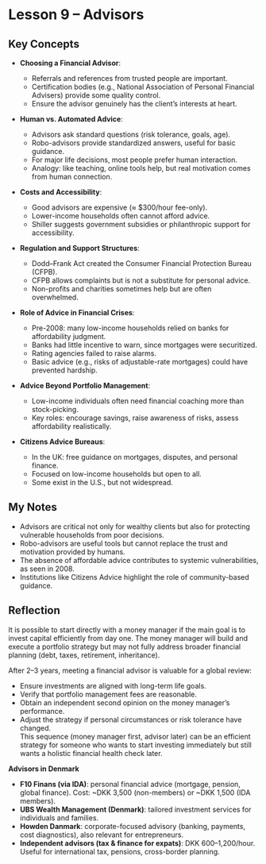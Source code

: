 # Lesson 9 – Advisors

## Key Concepts
- **Choosing a Financial Advisor**:  
  - Referrals and references from trusted people are important.  
  - Certification bodies (e.g., National Association of Personal Financial Advisers) provide some quality control.  
  - Ensure the advisor genuinely has the client’s interests at heart.  

- **Human vs. Automated Advice**:  
  - Advisors ask standard questions (risk tolerance, goals, age).  
  - Robo-advisors provide standardized answers, useful for basic guidance.  
  - For major life decisions, most people prefer human interaction.  
  - Analogy: like teaching, online tools help, but real motivation comes from human connection.  

- **Costs and Accessibility**:  
  - Good advisors are expensive (≈ $300/hour fee-only).  
  - Lower-income households often cannot afford advice.  
  - Shiller suggests government subsidies or philanthropic support for accessibility.  

- **Regulation and Support Structures**:  
  - Dodd–Frank Act created the Consumer Financial Protection Bureau (CFPB).  
  - CFPB allows complaints but is not a substitute for personal advice.  
  - Non-profits and charities sometimes help but are often overwhelmed.  

- **Role of Advice in Financial Crises**:  
  - Pre-2008: many low-income households relied on banks for affordability judgment.  
  - Banks had little incentive to warn, since mortgages were securitized.  
  - Rating agencies failed to raise alarms.  
  - Basic advice (e.g., risks of adjustable-rate mortgages) could have prevented hardship.  

- **Advice Beyond Portfolio Management**:  
  - Low-income individuals often need financial coaching more than stock-picking.  
  - Key roles: encourage savings, raise awareness of risks, assess affordability realistically.  

- **Citizens Advice Bureaus**:  
  - In the UK: free guidance on mortgages, disputes, and personal finance.  
  - Focused on low-income households but open to all.  
  - Some exist in the U.S., but not widespread.  

## My Notes
- Advisors are critical not only for wealthy clients but also for protecting vulnerable households from poor decisions.  
- Robo-advisors are useful tools but cannot replace the trust and motivation provided by humans.  
- The absence of affordable advice contributes to systemic vulnerabilities, as seen in 2008.  
- Institutions like Citizens Advice highlight the role of community-based guidance.  

## Reflection
It is possible to start directly with a money manager if the main goal is to invest capital efficiently from day one. The money manager will build and execute a portfolio strategy but may not fully address broader financial planning (debt, taxes, retirement, inheritance).  

After 2–3 years, meeting a financial advisor is valuable for a global review:  
- Ensure investments are aligned with long-term life goals.  
- Verify that portfolio management fees are reasonable.  
- Obtain an independent second opinion on the money manager’s performance.  
- Adjust the strategy if personal circumstances or risk tolerance have changed.  
This sequence (money manager first, advisor later) can be an efficient strategy for someone who wants to start investing immediately but still wants a holistic financial health check later.  

**Advisors in Denmark**  
- **F10 Finans (via IDA)**: personal financial advice (mortgage, pension, global finance). Cost: ~DKK 3,500 (non-members) or ~DKK 1,500 (IDA members).  
- **UBS Wealth Management (Denmark)**: tailored investment services for individuals and families.  
- **Howden Danmark**: corporate-focused advisory (banking, payments, cost diagnostics), also relevant for entrepreneurs.  
- **Independent advisors (tax & finance for expats)**: DKK 600–1,200/hour. Useful for international tax, pensions, cross-border planning.

